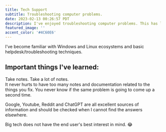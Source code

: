 ```yaml
---
title: Tech Support
subtitle: Troubleshooting computer problems.
date: 2023-02-13 00:26:57 PDT
description: I've enjoyed troubleshooting computer problems. This has led me down the path of cybersecurity and IT help desk.
featured_image: ''
accent_color: '#4C60E6'
---
```


I've become familiar with Windows and Linux ecosystems and basic helpdesk/troubleshooting techniques.

## Important things I've learned:
Take notes. Take a lot of notes.\
It never hurts to have too many notes and documentation related to the things you fix. You never know if the same problem is going to come up a second time.

Google, Youtube, Reddit and ChatGPT are all excellent sources of information and should be checked when I cannot find the answers elsewhere.

Big tech does not have the end user's best interest in mind. 😂